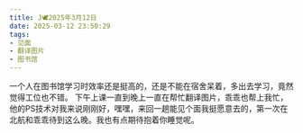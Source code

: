 ```yaml
---
title: J🕊️2025年3月12日
date: 2025-03-12 23:50:29
tags:
- 见面
- 翻译图片
- 图书馆
---
```

一个人在图书馆学习时效率还是挺高的，还是不能在宿舍呆着，多出去学习，竟然觉得工位也不错。
下午上课一直到晚上一直在帮忙翻译图片，乖乖也帮上我忙，他的PS技术对我来说刚刚好，嘿嘿，来回一趟能见个面我挺愿意去的，第一次在北航和乖乖待到这么晚。我也有点期待抱着你睡觉呢。
